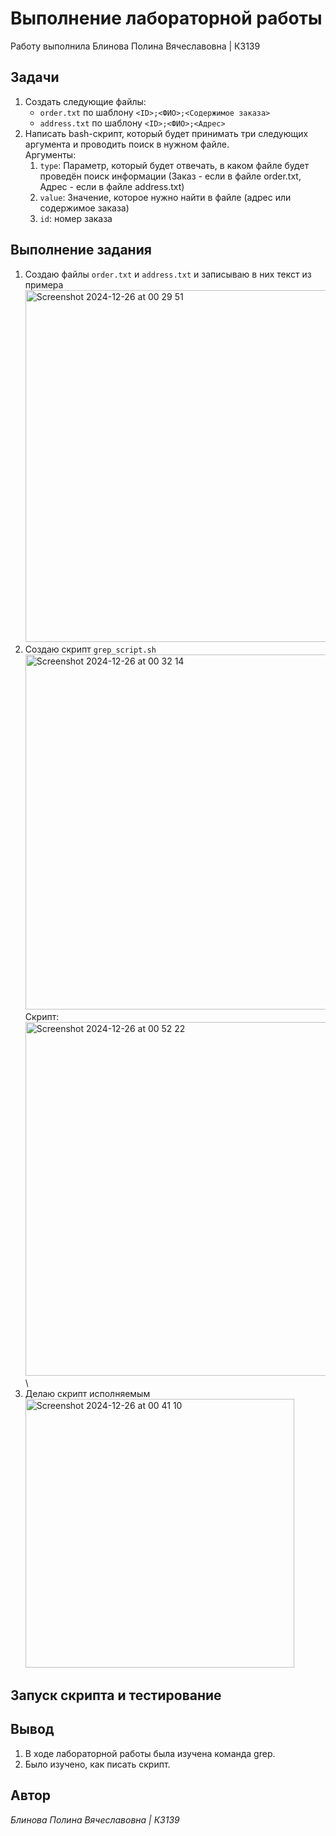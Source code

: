 # Выполнение лабораторной работы
Работу выполнила Блинова Полина Вячеславовна | К3139
## Задачи
1. Создать следующие файлы:
   - `order.txt` по шаблону ```<ID>;<ФИO>;<Содержимое заказа>```
   - `address.txt` по шаблону ```<ID>;<ФИO>;<Адрес>```
2. Написать bash-скрипт, который будет принимать три следующих аргумента и проводить поиск в нужном файле. \
   Аргyменты:
   1. `type`: Параметр, который будет отвечать, в каком файле будет проведён поиск информации (Заказ - если в файле order.txt, Адрес - если в файле address.txt) 
   2. `value`: Значение, которое нужно найти в файле (адрес или содержимое заказа) 
   3. `id`: номер заказа
## Выполнение задания
1. Создаю файлы `order.txt` и `address.txt` и записываю в них текст из примера
   <img width="563" alt="Screenshot 2024-12-26 at 00 29 51" src="https://github.com/user-attachments/assets/20b36879-2272-4e35-87b0-f3c3f31bf384" />
2. Создаю скрипт `grep_script.sh`
   <img width="568" alt="Screenshot 2024-12-26 at 00 32 14" src="https://github.com/user-attachments/assets/45a8cf2f-9466-4ee7-a073-cbdcb5230445" />
Скрипт:
<img width="566" alt="Screenshot 2024-12-26 at 00 52 22" src="https://github.com/user-attachments/assets/20712a6c-e426-490a-895a-40668aa48969" /> \
3. Делаю скрипт исполняемым \
   <img width="430" alt="Screenshot 2024-12-26 at 00 41 10" src="https://github.com/user-attachments/assets/e15d6521-2006-4466-9303-f1e336e3b167" />
## Запуск скрипта и тестирование

## Вывод
1. В ходе лабораторной работы была изучена команда grep.
2. Было изучено, как писать скрипт.
## Автор
*Блинова Полина Вячеславовна | К3139*
